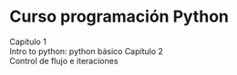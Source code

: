 # Curso programación Python
Capítulo 1<br>
Intro to python: python básico
Capítulo 2 <br>
Control de flujo e iteraciones